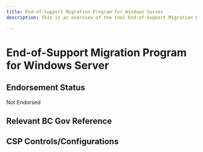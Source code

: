 ```yaml
---
title: End-of-Support Migration Program for Windows Server
description: This is an overview of the tool End-of-Support Migration Program for Windows Server, and its current status  within BC Gov.

---
```

<!---
Note: this is a generated file.  You should not edit it directly.  Please check https://github.com/bcgov/cloud-pathfinder for details.
-->
# End-of-Support Migration Program for Windows Server



## Endorsement Status
Not Endorsed

## Relevant BC Gov Reference


## CSP Controls/Configurations
